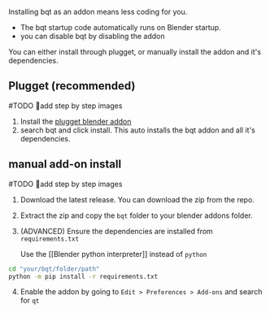 Installing bqt as an addon means less coding for you.
- The bqt startup code automatically runs on Blender startup.  
- you can disable bqt by disabling the addon

You can either install through plugget, or manually install the addon and it's dependencies.

## Plugget  (recommended)

#TODO 👷add step by step images

1. Install the [plugget blender addon](https://github.com/hannesdelbeke/plugget-blender-addon)
2. search bqt and click install. This auto installs the bqt addon and all it's dependencies.


## manual add-on install

#TODO 👷add step by step images

1. Download the latest release. You can download the zip from the repo.
2. Extract the zip and copy the `bqt` folder to your blender addons folder.
3. (ADVANCED) Ensure the dependencies are installed from `requirements.txt`  
   
   Use the [[Blender python interpreter]] instead of `python`
```bash
cd "your/bqt/folder/path"
python -m pip install -r requirements.txt
```
4. Enable the addon by going to `Edit > Preferences > Add-ons` and search for `qt`
